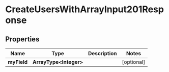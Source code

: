 

# CreateUsersWithArrayInput201Response


## Properties

| Name | Type | Description | Notes |
|------------ | ------------- | ------------- | -------------|
|**myField** | **ArrayType&lt;Integer&gt;** |  |  [optional] |



